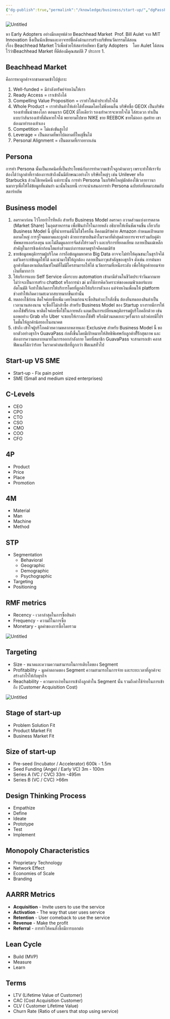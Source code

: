 ```yaml
---
{"dg-publish":true,"permalink":"/knowledge/business/start-up/","dgPassFrontmatter":true}
---
```


![Untitled](/img/user/Attachments/Start-up-2023-04-26.png)

หา Early Adopters อย่างมีกลยุทธ์ด้วย Beachhead Market  Prof. Bill Aulet จาก MIT Innovation ซึ่งเป็นนักเขียนและอาจารย์ชื่อดังด้านการสร้างบริษัทนวัตกรรมได้สอนเรื่อง Beachhead Market ไว้เพื่อช่วยให้สตาร์ทอัพหา Early Adopters    โดย Aulet ได้สอนไว้ว่าBeachhead Market ที่ดีต้องมีคุณสมบัติ 7 ประการ
1. 
## ****Beachhead Market****
คือการหาลูกค้าจากชาดหาดเข้าไปสู่เกาะ
1. Well-funded = มีกำลังทรัพย์จ่ายเงินให้เรา
2. Ready Access = เราเข้าถึงได้
3. Compelling Value Proposition = เราทำให้เค้าประทับใจได้
4. Whole Product = เราทำสินค้าให้เค้าได้ทั้งหมดโดยไม่พึ่งคนอื่น
    บริษัทชื่อ GEOX เป็นบริษัทรองเท้าชั้นนำของโลก ตอนแรก GEOX มีไอเดียว่า รองเท้าควรจะหายใจได้ ใส่สะดวก ทำเป็นแบบว่าส้นรองเท้าที่มันหายใจได้ พยายามไปขาย NIKE ขาย REEBOK ขายไม่ออก สุดท้าย เขาต้องมาทำรองเท้าเอง
5. Competition = ไม่แข่งขันสูงไป
6. Leverage = เป็นตลาดที่พาไปตลาดที่ใหญ่ขึ้นได้
7. Personal Alignment = เป็นตลาดที่เราอยากเล่น
## Persona
การทำ Persona นั้นเป็นเทคนิคที่เป็นประโยชน์กับการทำความเข้าใจลูกค้ามากๆ เพราะทำให้เราจับต้องได้ว่าลูกค้าที่เราต้องการเข้าถึงนั้นมีลักษณะอย่างไร บริษัทใหญ่ๆ เช่น Unilever หรือ Starbucks ล้วนใช้เทคนิคนี้ แต่กระนั้น การทำ Persona ในบริษัทใหญ่มักต้องใช้เวลายาวนานมากๆเพื่อให้ได้ข้อมูลที่แม่นยำ ฉะนั้นในบทนี้ เราจะนำเสนอการทำ Persona ฉบับย่อที่เหมาะสมกับสตาร์ทอัพ
## Business model
1. ลดราคาก่อน ไว้โกยกำไรทีหลัง สำหรับ Business Model ลดราคา กวาดส่วนแบ่งการตลาด (Market Share) ในอุตสาหกรรม เพื่อฟันกำไรในภายหลัง อธิบายให้เห็นชัดเจนขึ้น เกี่ยวกับ Business Model นี้ ผู้ที่นำเทรนด์นี้ไม่ใช่ใครอื่น อีคอมเมิร์ซค่าย Amazon กำหนดเป้าหมายตลาดใหญ่ การจู่โจมตลาดและลูกค้า ด้วยการขายสินค้าในราคาที่ต่ำสุดด้วยการเจรจาร่วมกับคู่ค้าซัพพลายเออร์ลงทุน และไม่ลืมดูแลการจัดส่งให้รวดเร็ว และบริการที่ยอดเยี่ยม กลายเป็นแม่เหล็กสำคัญในการชิงเค้กก้อนโตแย่งส่วนแบ่งการตลาดธุรกิจอีคอมเมิร์ซ
2. ขายข้อมูลพฤติกรรมผู้บริโภค การถือข้อมูลมหาศาล Big Data อาจจะไม่ทำให้คุณชนะในธุรกิจได้ แต่วิเคราะห์ข้อมูลให้ได้ และนำมาใช้ให้ถูกต้อง กลายเป็นอาวุธสำคัญของธุรกิจ ดังเช่น การค้นหาลูกค้าที่มองหาผลิตภัณฑ์ใหม่ที่ไม่มีใครสามารถให้ได้ นวัตกรรมที่เหนือระดับ เพื่อให้ลูกค้ายอมจ่ายเงินที่มากกว่า
3. ให้บริการแบบ Self Service เมื่อระบบ automation เข้ามามีส่วนในชีวิตประจำวันมากมาย ไม่ว่าจะเป็นการสร้าง chatbot หรือการนำ ai มาใช้การคิดวิเคราะห์ของคอมพิวเตอร์แบบอัตโนมัติ จึงทำให้เกิดการให้บริการโดยที่ลูกค้าให้บริการตัวเอง แต่จ่ายเงินเพื่อนให้ platform ช่วงทำให้เกิดความสะดวกสบายมากขึ้นเท่านั้น
4. ทดลองใช้ก่อน ติดใจค่อยซื้อเพิ่ม เคยไหมก่อนจะซื้อสินค้าอะไรสักชิ้น ต้องยืนทดลองสินค้าเป็นเวลานานสองนาน จะซื้อก็ไม่กล้าซื้อ สำหรับ Business Model ของ Startup บางรายมีการให้ลองใช้ฟรีก่อน หาติดใจค่อยซื้อใช้ในภายหลัง แถมเป็นการเปลี่ยนพฤติกรรมผู้บริโภคอีกด้วย เช่น แอพอย่าง Grab หรือ Uber จะชอบให้เราลองใช้ฟรี หรือมีส่วนลดเยอะๆครั้งแรก แล้วค่อยมีโปรโมชั่นให้ลูกค้าน้อยลงในอนาคต
5. เข้าถึง เข้าใจผู้บริโภคด้วยความหลากหลายและ Exclusive สำหรับ Business Model นี้ ขอยกตัวอย่างธุรกิจ GuavaPass ก่อตั้งขึ้นโดยมีเป้าหมายให้สิทธิพิเศษกับลูกค้าที่ัรักสุขภาพ และต้องการความหลากหมายในการออกกำลังกาย โดยที่สมาชิก GuavaPass จะสามารถเข้า คลาสฟิตเนสได้กว่าร้อย ในราคาค่าสมาชิกที่ถูกกว่า ฟิตเนสทั่วไป
## Start-up VS SME
- Start-up - Fix pain point
- SME (Small and medium sized enterprises)
## C-Levels
- CEO
- CPO
- CTO
- CSO
- CMO
- COO
- CFO
## 4P
- Product
- Price
- Place
- Promotion
## 4M
- Material
- Man
- Machine
- Method
## STP
- Segmentation
    - Behavioral
    - Geographic
    - Demographic
    - Psychographic
- Targeting
- Positioning
## RMF metrics
- Recency - เวลาล่าสุดในการซื้อสินค้า
- Frequency - ความถี่ในการซื้อ
- Monetary - มูลค่าของการซื้อโดยรวม

![Untitled](/img/user/Attachments/Start-up-2023-04-26-1.png)
## **Targeting**
- Size - ขนาดและความความสามารถในการเติบโตของ Segment
- Profitability - มูลค่าตลาดของ Segment ความสามารถในการจ่าย และระยะเวลาที่ลูกค้าจะสร้างกำไรให้กับธุรกิจ
- Reachability - ความยากง่ายในการเข้าถึงลูกค้าใน Segment นั้น รวมถึงค่าใช้จ่ายในการเข้าถึง (Customer Acquisition Cost)

![Untitled](/img/user/Attachments/Start-up-2023-04-26-2.png)
## Stage of start-up
- Problem Solution Fit
- Product Market Fit
- Business Market Fit
## Size of start-up
- Pre-seed (Incubator / Accelerator) 600k - 1.5m
- Seed Funding (Angel / Early VC) 3m - 100m
- Series A (VC / CVC) 33m -495m
- Series B (VC / CVC) >66m
## Design Thinking Process
- Empathize
- Define
- Ideate
- Prototype
- Test
- Implement
## Monopoly Characteristics
- Proprietary Technology
- Network Effect
- Economies of Scale
- Branding
## AARRR Metrics
- **Acquisition** - Invite users to use the service
- **Activation** - The way that user uses service
- **Retention** - User comeback to use the service
- **Revenue** - Make the profit
- **Referral** - การทำให้คนสั่งซื้อมีการบอกต่อ
## Lean Cycle
- Build (MVP)
- Measure
- Learn
## Terms
- LTV (Lifetime Value of Customer)
- CAC (Cost Acquisition Customer)
- CLV ( Customer Lifetime Value)
- Churn Rate (Ratio of users that stop using service)